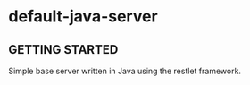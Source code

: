 # default-java-server


## GETTING STARTED

Simple base server written in Java using the restlet framework.